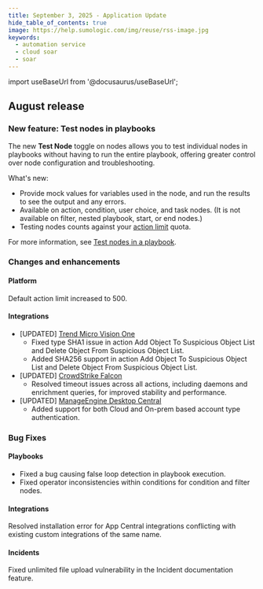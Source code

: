 ```yaml
---
title: September 3, 2025 - Application Update
hide_table_of_contents: true
image: https://help.sumologic.com/img/reuse/rss-image.jpg
keywords:
  - automation service
  - cloud soar
  - soar
---
```


import useBaseUrl from '@docusaurus/useBaseUrl';

## August release

### New feature: Test nodes in playbooks

The new **Test Node** toggle on nodes allows you to test individual nodes in playbooks without having to run the entire playbook, offering greater control over node configuration and troubleshooting.

What's new:
* Provide mock values for variables used in the node, and run the results to see the output and any errors.
* Available on action, condition, user choice, and task nodes. (It is not available on filter, nested playbook, start, or end nodes.)
* Testing nodes counts against your [action limit](/docs/platform-services/automation-service/about-automation-service/#actions-limit) quota.

For more information, see [Test nodes in a playbook](/docs/platform-services/automation-service/automation-service-playbooks).

### Changes and enhancements

#### Platform 

Default action limit increased to 500.

#### Integrations

* [UPDATED] [Trend Micro Vision One](/docs/platform-services/automation-service/app-central/integrations/trend-micro-vision-one/) 
    * Fixed type SHA1 issue in action Add Object To Suspicious Object List and Delete Object From Suspicious Object List. 
    * Added SHA256 support in action Add Object To Suspicious Object List and Delete Object From Suspicious Object List.
* [UPDATED] [CrowdStrike Falcon](/docs/platform-services/automation-service/app-central/integrations/crowdstrike-falcon/)
    * Resolved timeout issues across all actions, including daemons and enrichment queries, for improved stability and performance.
* [UPDATED] [ManageEngine Desktop Central](/docs/platform-services/automation-service/app-central/integrations/manage-engine-desktop-central/)
    * Added support for both Cloud and On-prem based account type authentication.

### Bug Fixes

#### Playbooks

* Fixed a bug causing false loop detection in playbook execution.
* Fixed operator inconsistencies within conditions for condition and filter nodes.

#### Integrations

Resolved installation error for App Central integrations conflicting with existing custom integrations of the same name.

#### Incidents

Fixed unlimited file upload vulnerability in the Incident documentation feature.